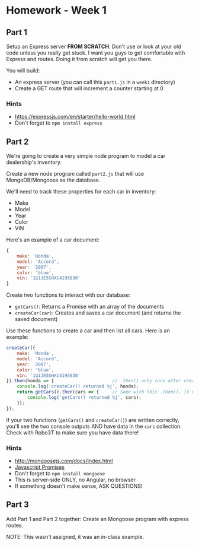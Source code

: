 # Homework - Week 1

## Part 1

Setup an Express server **FROM SCRATCH**.  Don't use or look at your old code unless you really get stuck.
I want you guys to get comfortable with Express and routes.  Doing it from scratch will get you there.

You will build:
- An express server (you can call this `part1.js` in a `week1` directory)
- Create a GET route that will increment a counter starting at 0

### Hints
- https://expressjs.com/en/starter/hello-world.html
- Don't forget to `npm install express`


## Part 2

We're going to create a very simple node program to model a car dealership's inventory.

Create a new node program called `part2.js` that will use MongoDB/Mongoose as the database.

We'll need to track these properties for each car in inventory:
- Make
- Model
- Year
- Color
- VIN

Here's an example of a car document:
```js
{
	make: 'Honda',
	model: 'Accord',
	year: '2007',
	color: 'blue',
	vin: '1G1JE5SHXC4195830'
}
```

Create two functions to interact with our database:
- `getCars()`: Returns a Promise with an array of the documents
- `createCar(car)`: Creates and saves a car document (and returns the saved document)

Use these functions to create a car and then list all cars.  Here is an example:

```js
createCar({
	make: 'Honda',
	model: 'Accord',
	year: '2007',
	color: 'blue',
	vin: '1G1JE5SHXC4195830'
}).then(honda => {						// .then() only runs after createCar() is finished (when the problem is resolved)
	console.log('createCar() returned %j', honda);
	return getCars().then(cars => {		// Same with this .then(), it only runs after getCars() finishes
		console.log('getCars() returned %j', cars);
	});
});
```

If your two functions (`getCars()` and `createCar()`) are written correctly, you'll see the two console outputs AND have data in the `cars` collection.
Check with Robo3T to make sure you have data there!


### Hints
- http://mongoosejs.com/docs/index.html
- [Javascript Promises](https://developer.mozilla.org/en-US/docs/Web/JavaScript/Reference/Global_Objects/Promise)
- Don't forget to `npm install mongoose`
- This is server-side ONLY, no Angular, no browser
- If something doesn't make sense, ASK QUESTIONS!


## Part 3

Add Part 1 and Part 2 together:  Create an Mongoose program with express routes.

NOTE: This wasn't assigned, it was an in-class example.
